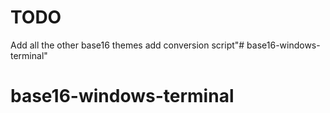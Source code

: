 TODO
=====

Add all the other base16 themes
add conversion script"# base16-windows-terminal" 
# base16-windows-terminal
